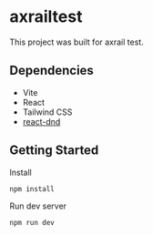 # axrailtest

This project was built for axrail test.

## Dependencies

- Vite
- React
- Tailwind CSS
- [react-dnd](https://react-dnd.github.io/react-dnd/)

## Getting Started

Install

```bash
npm install
```

Run dev server

```bash
npm run dev
```
